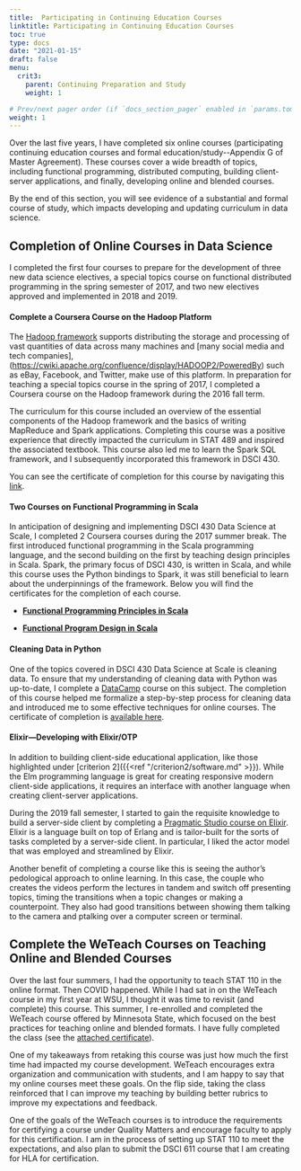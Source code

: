 ```yaml
---
title:  Participating in Continuing Education Courses
linktitle: Participating in Continuing Education Courses
toc: true
type: docs
date: "2021-01-15"
draft: false
menu:
  crit3:
    parent: Continuing Preparation and Study
    weight: 1

# Prev/next pager order (if `docs_section_pager` enabled in `params.toml`)
weight: 1
---
```


Over the last five years, I have completed six online courses (participating
continuing education courses and formal education/study--Appendix G of Master
Agreement). These courses cover a wide breadth of topics, including
functional programming, distributed computing, building client-server
applications, and finally, developing online and blended courses.

By the end of this section, you will see evidence of a substantial and formal
course of study, which impacts developing and updating curriculum in data
science.

## Completion of Online Courses in Data Science

I completed the first four courses to prepare for the development of three
new data science electives, a special topics course on functional distributed
programming in the spring semester of 2017, and two new electives approved
and implemented in 2018 and 2019.

#### Complete a Coursera Course on the Hadoop Platform

The [Hadoop framework](https://hadoop.apache.org) supports distributing the
storage and processing of vast quantities of data across many machines and
[many social media and tech
companies],(https://cwiki.apache.org/confluence/display/HADOOP2/PoweredBy)
such as eBay, Facebook, and Twitter, make use of this platform. In
preparation for teaching a special topics course in the spring of 2017, I
completed a Coursera course on the Hadoop framework during the 2016 fall
term.

The curriculum for this course included an overview of the essential
components of the Hadoop framework and the basics of writing MapReduce and
Spark applications. Completing this course was a positive experience that
directly impacted the curriculum in STAT 489 and inspired the associated
textbook. This course also led me to learn the Spark SQL framework, and I
subsequently incorporated this framework in DSCI 430.

You can see the certificate of completion for this course by navigating this
[link](https://www.coursera.org/account/accomplishments/certificate/QRTQKUPSZDRY).


#### Two Courses on Functional Programming in Scala

In anticipation of designing and implementing DSCI 430 Data Science at Scale,
I completed 2 Coursera courses during the 2017 summer break. The first
introduced functional programming in the Scala programming language, and the
second building on the first by teaching design principles in Scala. Spark,
the primary focus of DSCI 430, is written in Scala, and while this course
uses the Python bindings to Spark, it was still beneficial to learn about the
underpinnings of the framework. Below you will find the certificates for the
completion of each course.

-   [**Functional Programming Principles in
    Scala**](https://www.coursera.org/account/accomplishments/certificate/FJSWZZK7DMF7)

-   [**Functional Program Design in
    Scala**](https://www.coursera.org/account/accomplishments/certificate/JY34BG86VHC5)

#### Cleaning Data in Python

One of the topics covered in DSCI 430 Data Science at Scale is cleaning data.
To ensure that my understanding of cleaning data with Python was up-to-date,
I complete a [DataCamp](www.datacamp.com) course on this subject. The
completion of this course helped me formalize a step-by-step process for
cleaning data and introduced me to some effective techniques for online
courses. The certificate of completion is [available
here](testimonial/data_camp_data_cleaning.pdf).

#### Elixir—Developing with Elixir/OTP

In addition to building client-side educational application, like those
highlighted under [criterion 2]({{<ref "/criterion2/software.md" >}}). While
the Elm programming language is great for creating responsive modern
client-side applications, it requires an interface with another language when
creating client-server applications. 

During the 2019 fall semester, I started to gain the requisite knowledge to
build a server-side client by completing a [Pragmatic Studio course on
Elixir](https://pragmaticstudio.com/courses/elixir). Elixir is a language
built on top of Erlang and is tailor-built for the sorts of tasks completed
by a server-side client. In particular, I liked the actor model that was
employed and streamlined by Elixir.

Another benefit of completing a course like this is seeing the author’s
pedological approach to online learning. In this case, the couple who creates
the videos perform the lectures in tandem and switch off presenting topics,
timing the transitions when a topic changes or making a counterpoint. They
also had good transitions between showing them talking to the camera and
ptalking over a computer screen or terminal.

## Complete the WeTeach Courses on Teaching Online and Blended Courses

Over the last four summers, I had the opportunity to teach STAT 110 in the
online format. Then COVID happened. While I had sat in on the WeTeach course
in my first year at WSU, I thought it was time to revisit (and complete) this
course. This summer, I re-enrolled and completed the WeTeach course offered
by Minnesota State, which focused on the best practices for teaching online
and blended formats. I have fully completed the class (see the [attached
certificate](/testimonial/WeTeachCertificate.pdf)).

One of my takeaways from retaking this course was just how much the first
time had impacted my course development. WeTeach encourages extra
organization and communication with students, and I am happy to say that my
online courses meet these goals. On the flip side, taking the class
reinforced that I can improve my teaching by building better rubrics to
improve my expectations and feedback.

One of the goals of the WeTeach courses is to introduce the requirements for
certifying a course under Quality Matters and encourage faculty to apply for
this certification. I am in the process of setting up STAT 110 to meet the
expectations, and also plan to submit the DSCI 611 course that I am creating
for HLA for certification.